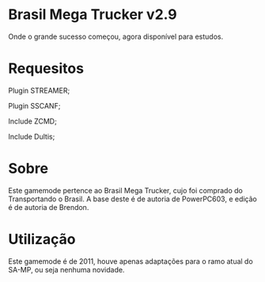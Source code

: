 # Brasil Mega Trucker v2.9
Onde o grande sucesso começou, agora disponível para estudos.


# Requesitos
Plugin STREAMER;

Plugin SSCANF;

Include ZCMD;

Include Dultis;

# Sobre
Este gamemode pertence ao Brasil Mega Trucker, cujo foi comprado do Transportando o Brasil. 
A base deste é de autoria de PowerPC603, e edição é de autoria de Brendon.

# Utilização
Este gamemode é de 2011, houve apenas adaptações para o ramo atual do SA-MP, ou seja nenhuma novidade.


